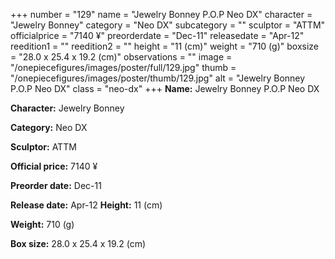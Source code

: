+++
number = "129"
name = "Jewelry Bonney P.O.P Neo DX"
character = "Jewelry Bonney"
category = "Neo DX"
subcategory = ""
sculptor = "ATTM"
officialprice = "7140 ¥"
preorderdate = "Dec-11"
releasedate = "Apr-12"
reedition1 = ""
reedition2 = ""
height = "11 (cm)"
weight = "710 (g)"
boxsize = "28.0 x 25.4 x 19.2 (cm)"
observations = ""
image = "/onepiecefigures/images/poster/full/129.jpg"
thumb = "/onepiecefigures/images/poster/thumb/129.jpg"
alt = "Jewelry Bonney P.O.P Neo DX"
class = "neo-dx"
+++
**Name:** Jewelry Bonney P.O.P Neo DX

**Character:** Jewelry Bonney

**Category:** Neo DX 

**Sculptor:** ATTM

**Official price:** 7140 ¥

**Preorder date:** Dec-11

**Release date:** Apr-12
**Height:** 11 (cm)

**Weight:** 710 (g)

**Box size:** 28.0 x 25.4 x 19.2 (cm)

